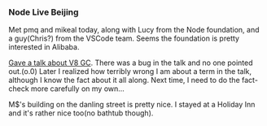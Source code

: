 ### Node Live Beijing

Met pmq and mikeal today, along with Lucy from the Node foundation, and a guy(Chris?) from the VSCode team. Seems the foundation is pretty interested in Alibaba.

[Gave a talk about V8 GC](https://github.com/joyeecheung/v8-gc-talk). There was a bug in the talk and no one pointed out.(o.0) Later I realized how terribly wrong I am about a term in the talk, although I know the fact about it all along. Next time, I need to do the fact-check more carefully on my own...

M$'s building on the danling street is pretty nice. I stayed at a Holiday Inn and it's rather nice too(no bathtub though).
